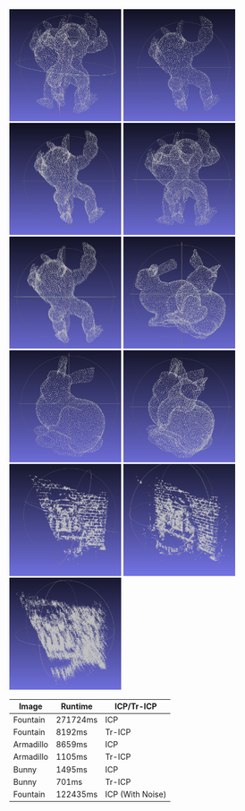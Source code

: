 


<img src="https://github.com/omkarbhoite25/3D-Sensing-Sensor-Fusion/blob/main/ICP_TrICP/catkin_ws/src/ws/include/OutputImages/Armdillo1.png" width="200" >
<img src="https://github.com/omkarbhoite25/3D-Sensing-Sensor-Fusion/blob/main/ICP_TrICP/catkin_ws/src/ws/include/OutputImages/Armdillo2.png" width="200" >
<img src="https://github.com/omkarbhoite25/3D-Sensing-Sensor-Fusion/blob/main/ICP_TrICP/catkin_ws/src/ws/include/OutputImages/Armdillo3.png" width="200" >
<img src="https://github.com/omkarbhoite25/3D-Sensing-Sensor-Fusion/blob/main/ICP_TrICP/catkin_ws/src/ws/include/OutputImages/Armdillo4.png" width="200" >
<img src="https://github.com/omkarbhoite25/3D-Sensing-Sensor-Fusion/blob/main/ICP_TrICP/catkin_ws/src/ws/include/OutputImages/Armdillo5.png" width="200" >



<img src="https://github.com/omkarbhoite25/3D-Sensing-Sensor-Fusion/blob/main/ICP_TrICP/catkin_ws/src/ws/include/OutputImages/bunny1.png" width="200" >
<img src="https://github.com/omkarbhoite25/3D-Sensing-Sensor-Fusion/blob/main/ICP_TrICP/catkin_ws/src/ws/include/OutputImages/bunny2.png" width="200" >
<img src="https://github.com/omkarbhoite25/3D-Sensing-Sensor-Fusion/blob/main/ICP_TrICP/catkin_ws/src/ws/include/OutputImages/bunny3.png" width="200" >

<img src="https://github.com/omkarbhoite25/3D-Sensing-Sensor-Fusion/blob/main/ICP_TrICP/catkin_ws/src/ws/include/OutputImages/Fountain1.png" width="200" >
<img src="https://github.com/omkarbhoite25/3D-Sensing-Sensor-Fusion/blob/main/ICP_TrICP/catkin_ws/src/ws/include/OutputImages/Fountain2.png" width="200" >
<img src="https://github.com/omkarbhoite25/3D-Sensing-Sensor-Fusion/blob/main/ICP_TrICP/catkin_ws/src/ws/include/OutputImages/Fountain3.png" width="200" >





|Image|Runtime| ICP/Tr-ICP|
|-----|-------|-----------|
|Fountain|271724ms|ICP |
|Fountain|8192ms|Tr-ICP|
|Armadillo|8659ms|ICP|
|Armadillo|1105ms|Tr-ICP|
|Bunny|1495ms|ICP|
|Bunny|701ms|Tr-ICP|
|Fountain|122435ms|ICP (With Noise)|
